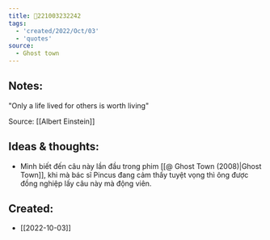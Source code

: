 ```yaml
---
title: 💬221003232242
tags:
  - 'created/2022/Oct/03'
  - 'quotes'
source:
  - Ghost town
---
```


## Notes:
"Only a life lived for others is worth living"

Source: [[Albert Einstein]]

## Ideas & thoughts:
- Mình biết đến câu này lần đầu trong phim [[@ Ghost Town (2008)|Ghost Town]], khi mà bác sĩ Pincus đang cảm thấy tuyệt vọng thì ông được đồng nghiệp lấy câu này mà động viên.
## Created:
- [[2022-10-03]]
